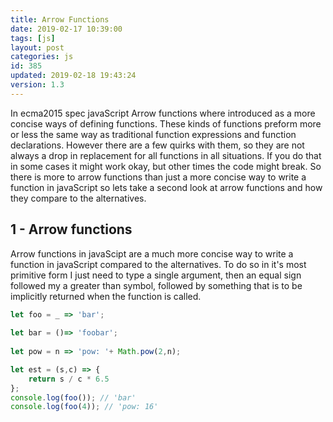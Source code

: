 ```yaml
---
title: Arrow Functions
date: 2019-02-17 10:39:00
tags: [js]
layout: post
categories: js
id: 385
updated: 2019-02-18 19:43:24
version: 1.3
---
```


In ecma2015 spec javaScript Arrow functions where introduced as a more concise ways of defining functions. These kinds of functions preform more or less the same way as traditional function expressions and function declarations. However there are a few quirks with them, so they are not always a drop in replacement for all functions in all situations. If you do that in some cases it might work okay, but other times the code might break. So there is more to arrow functions than just a more concise way to write a function in javaScript so lets take a second look at arrow functions and how they compare to the alternatives.

<!-- more -->

## 1 - Arrow functions

Arrow functions in javaScipt are a much more concise way to write a function in javaScript compared to the alternatives. To do so in it's most primitive form I just need to type  a single argument, then an equal sign followed my a greater than symbol, followed by something that is to be implicitly returned when the function is called.

```js
let foo = _ => 'bar';
 
let bar = ()=> 'foobar';
 
let pow = n => 'pow: '+ Math.pow(2,n);

let est = (s,c) => {
    return s / c * 6.5 
};
console.log(foo()); // 'bar'
console.log(foo(4)); // 'pow: 16'
```
